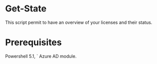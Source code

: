 # Get-State
This script permit to have an overview of your licenses and their status.

# Prerequisites
Powershell 5.1, `
Azure AD module.

